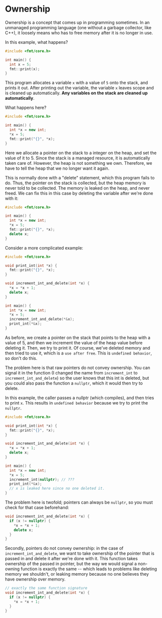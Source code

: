 # Ownership

Ownership is a concept that comes up in programming sometimes. In an unmanaged programming language (one without a garbage collector, like C++), it loosely means who has to free memory after it is no longer in use.

In this example, what happens?

```cpp
#include <fmt/core.h>

int main() {
  int x = 5;
  fmt::print(x);
}
```

This program allocates a variable `x` with a value of `5` onto the stack, and prints it out. After printing out the variable, the variable `x` leaves scope and is cleaned up automatically. **Any variables on the stack are cleaned up automatically**.

What happens here?

```cpp
#include <fmt/core.h>

int main() {
  int *x = new int;
  *x = 5;
  fmt::print("{}", *x);
}
```

Here we allocate a pointer on the stack to a integer on the heap, and set the value of it to 5. Since the stack is a managed resource, it is automatically taken care of. However, the heap is not something we own. Therefore, we have to tell the heap that we no longer want it again.

This is normally done with a "delete" statement, which this program fails to do. Thus, the pointer on the stack is collected, but the heap memory is never told to be collected. The memory is leaked on the heap, and never freed. We can fix this in this case by deleting the variable after we're done with it:

```cpp
#include <fmt/core.h>

int main() {
  int *x = new int;
  *x = 5;
  fmt::print("{}", *x);
  delete x;
}
```

Consider a more complicated example:

```cpp
#include <fmt/core.h>

void print_int(int *x) {
  fmt::print("{}", *x);
}

void increment_int_and_delete(int *x) {
  *x = *x + 1;
  delete x;
}

int main() {
  int *x = new int;
  *x = 5;
  increment_int_and_delete(*&x);
  print_int(*&x);
}
```

As before, we create a pointer on the stack that points to the heap with a value of 5, and then we increment the value of the heap value before deleting it. Then, we try to print it.
Of course, we've deleted memory and then tried to use it, which is a `use after free`. This is `undefined behavior`, so don't do this.

The problem here is that raw pointers do not convey ownership. You can signal it in the function (I changed the name from `increment_int` to `increment_int_and_delete`) so the user knows that this int is deleted, but you could also pass the function a `nullptr`, which it would then try to delete.

In this example, the caller passes a nullptr (which compiles), and then tries to print `x`. This results in `undefined behavior` because we try to print the `nullptr`.

```cpp
#include <fmt/core.h>

void print_int(int *x) {
  fmt::print("{}", *x);
}

void increment_int_and_delete(int *x) {
  *x = *x + 1;
  delete x;
}

int main() {
  int *x = new int;
  *x = 5;
  increment_int(nullptr); // ???
  print_int(*&x);
  // x is leaked here since no one deleted it.
}
```

The problem here is twofold; pointers can always be `nullptr`, so you must check for that case beforehand:

```cpp
void increment_int_and_delete(int *x) {
  if (x != nullptr) {
    *x = *x + 1;
    delete x;
  }
}
```

Secondly, pointers do not convey ownership: in the case of `increment_int_and_delete`, we want to take ownership of the pointer that is passed in and delete it after we're done with it. This function takes ownership of the passed in pointer, but the way we would signal a non-owning function is exactly the same -- which leads to problems like deleting memory we shouldn't, or leaking memory because no one believes they have ownership over memory.

```cpp
// exactly the same function signature
void increment_int_and_delete(int *x) {
  if (x != nullptr) {
    *x = *x + 1;
  }
}
```

